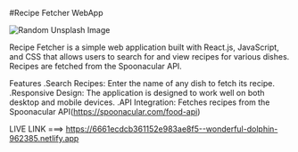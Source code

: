 #Recipe Fetcher WebApp

![Random Unsplash Image](https://source.unsplash.com/random/800x600)


Recipe Fetcher is a simple web application built with React.js, JavaScript, and CSS that allows users to search for and view recipes for various dishes. Recipes are fetched from the Spoonacular API.

Features
.Search Recipes: Enter the name of any dish to fetch its recipe.
.Responsive Design: The application is designed to work well on both desktop and mobile devices.
.API Integration: Fetches recipes from the Spoonacular API(https://spoonacular.com/food-api)

LIVE LINK ===>  https://6661ecdcb361152e983ae8f5--wonderful-dolphin-962385.netlify.app
